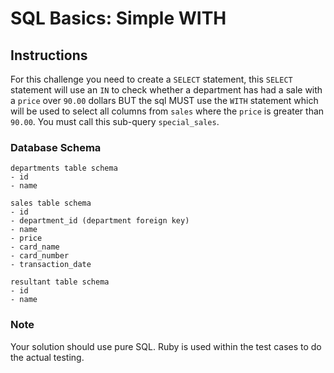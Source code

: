 # SQL Basics: Simple WITH


## Instructions

For this challenge you need to create a `SELECT` statement, this `SELECT` 
statement will use an `IN` to check whether a department has had a sale with a 
`price` over `90.00` dollars BUT the sql MUST use the `WITH` statement which 
will be used to select all columns from `sales` where the `price` is greater 
than `90.00`. You must call this sub-query `special_sales`.


### Database Schema

```
departments table schema
- id
- name

sales table schema
- id
- department_id (department foreign key)
- name
- price
- card_name
- card_number
- transaction_date

resultant table schema
- id
- name
```


### Note

Your solution should use pure SQL. Ruby is used within the test cases to do the actual testing.